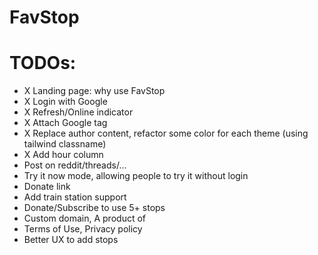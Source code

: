 # FavStop

# TODOs:

- X Landing page: why use FavStop
- X Login with Google
- X Refresh/Online indicator
- X Attach Google tag
- X Replace author content, refactor some color for each theme (using tailwind classname)
- X Add hour column
- Post on reddit/threads/...
- Try it now mode, allowing people to try it without login
- Donate link
- Add train station support
- Donate/Subscribe to use 5+ stops
- Custom domain, A product of <rodeocompany>
- Terms of Use, Privacy policy
- Better UX to add stops
